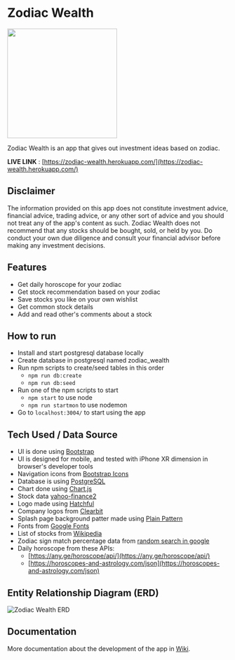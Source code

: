# Zodiac Wealth
<img src="https://user-images.githubusercontent.com/17814490/164056399-82eed53b-6f78-4e5d-8fc8-dda3b2080295.png" width=250 />

Zodiac Wealth is an app that gives out investment ideas based on zodiac.

**LIVE LINK** : [https://zodiac-wealth.herokuapp.com/](https://zodiac-wealth.herokuapp.com/)

## Disclaimer
The information provided on this app does not constitute investment advice, financial advice, trading advice, or any other sort of advice and you should not treat any of the app's content as such. Zodiac Wealth does not recommend that any stocks should be bought, sold, or held by you. Do conduct your own due diligence and consult your financial advisor before making any investment decisions.

## Features
- Get daily horoscope for your zodiac
- Get stock recommendation based on your zodiac
- Save stocks you like on your own wishlist
- Get common stock details
- Add and read other's comments about a stock

## How to run
- Install and start postgresql database locally
- Create database in postgresql named zodiac_wealth
- Run npm scripts to create/seed tables in this order
  - ```npm run db:create```
  - ```npm run db:seed```
- Run one of the npm scripts to start
  - ```npm start``` to use node
  - ```npm run startmon``` to use nodemon
- Go to ```localhost:3004/``` to start using the app

## Tech Used / Data Source
- UI is done using [Bootstrap](https://getbootstrap.com/)
- UI is designed for mobile, and tested with iPhone XR dimension in browser's developer tools
- Navigation icons from [Bootstrap Icons](https://icons.getbootstrap.com/)
- Database is using [PostgreSQL](https://www.postgresql.org/)
- Chart done using [Chart.js](https://www.chartjs.org/)
- Stock data [yahoo-finance2](https://www.npmjs.com/package/yahoo-finance2)
- Logo made using [Hatchful](https://hatchful.shopify.com/)
- Company logos from [Clearbit](https://logo.clearbit.com)
- Splash page background patter made using [Plain Pattern](http://www.kennethcachia.com/plain-pattern/)
- Fonts from [Google Fonts](https://fonts.google.com/share?selection.family=Assistant) 
- List of stocks from [Wikipedia](https://en.wikipedia.org/wiki/List_of_S%26P_500_companies) 
- Zodiac sign match percentage data from [random search in google](http://lifescienceglobal.com/social/29-dating-23/zodiac-signs-dates-love-compatibility.php)
- Daily horoscope from these APIs:
  - [https://any.ge/horoscope/api/](https://any.ge/horoscope/api/)
  - [https://horoscopes-and-astrology.com/json](https://horoscopes-and-astrology.com/json)

## Entity Relationship Diagram (ERD)
![Zodiac Wealth ERD](https://user-images.githubusercontent.com/17814490/164978387-833dab0d-d118-419b-b90f-6d1fab9ceb52.png)

## Documentation
More documentation about the development of the app in [Wiki](https://github.com/hertantoirawan/zodiac-wealth/wiki).

